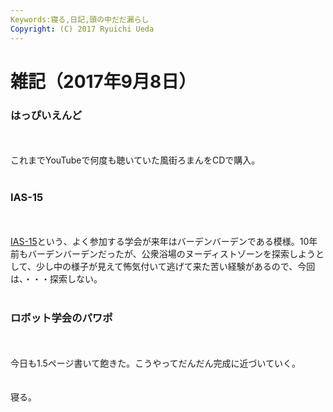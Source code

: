 ```yaml
---
Keywords:寝る,日記,頭の中だだ漏らし
Copyright: (C) 2017 Ryuichi Ueda
---
```

# 雑記（2017年9月8日）
<h3>はっぴいえんど</h3><br />
<br />
これまでYouTubeで何度も聴いていた風街ろまんをCDで購入。<br />
<br />
<h3>IAS-15</h3><br />
<br />
<a href="http://conference.vde.com/ias/Pages/Homepage.aspx">IAS-15</a>という、よく参加する学会が来年はバーデンバーデンである模様。10年前もバーデンバーデンだったが、公衆浴場のヌーディストゾーンを探索しようとして、少し中の様子が見えて怖気付いて逃げて来た苦い経験があるので、今回は、・・・探索しない。<br />
<br />
<h3>ロボット学会のパワポ</h3><br />
<br />
今日も1.5ページ書いて飽きた。こうやってだんだん完成に近づいていく。<br />
<br />
<br />
寝る。<br />
<br />

